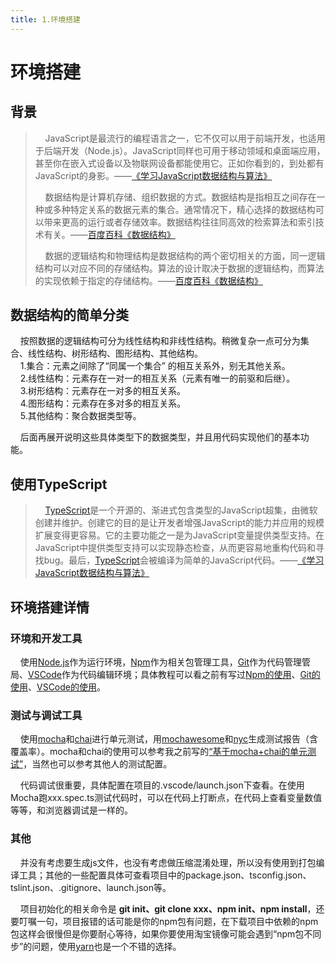 ```yaml
---
title: 1.环境搭建
---
```


# 环境搭建

## 背景

> &nbsp;&nbsp;&nbsp;&nbsp;JavaScript是最流行的编程语言之一，它不仅可以用于前端开发，也适用于后端开发（Node.js）。JavaScript同样也可用于移动领域和桌面端应用，甚至你在嵌入式设备以及物联网设备都能使用它。正如你看到的，到处都有JavaScript的身影。——[《学习JavaScript数据结构与算法》](https://www.ituring.com.cn/book/2653)
>
> &nbsp;&nbsp;&nbsp;&nbsp;数据结构是计算机存储、组织数据的方式。数据结构是指相互之间存在一种或多种特定关系的数据元素的集合。通常情况下，精心选择的数据结构可以带来更高的运行或者存储效率。数据结构往往同高效的检索算法和索引技术有关。——[百度百科《数据结构》](https://baike.baidu.com/item/%E6%95%B0%E6%8D%AE%E7%BB%93%E6%9E%84/1450?fr=aladdin)
>
> &nbsp;&nbsp;&nbsp;&nbsp;数据的逻辑结构和物理结构是数据结构的两个密切相关的方面，同一逻辑结构可以对应不同的存储结构。算法的设计取决于数据的逻辑结构，而算法的实现依赖于指定的存储结构。——[百度百科《数据结构》](https://baike.baidu.com/item/%E6%95%B0%E6%8D%AE%E7%BB%93%E6%9E%84/1450?fr=aladdin)

## 数据结构的简单分类

&nbsp;&nbsp;&nbsp;&nbsp;按照数据的逻辑结构可分为线性结构和非线性结构。稍微复杂一点可分为集合、线性结构、树形结构、图形结构、其他结构。  
&nbsp;&nbsp;&nbsp;&nbsp;1.集合：元素之间除了“同属一个集合” 的相互关系外，别无其他关系。  
&nbsp;&nbsp;&nbsp;&nbsp;2.线性结构：元素存在一对一的相互关系（元素有唯一的前驱和后继）。  
&nbsp;&nbsp;&nbsp;&nbsp;3.树形结构：元素存在一对多的相互关系。  
&nbsp;&nbsp;&nbsp;&nbsp;4.图形结构：元素存在多对多的相互关系。  
&nbsp;&nbsp;&nbsp;&nbsp;5.其他结构：聚合数据类型等。  

&nbsp;&nbsp;&nbsp;&nbsp;后面再展开说明这些具体类型下的数据类型，并且用代码实现他们的基本功能。

## 使用TypeScript

> &nbsp;&nbsp;&nbsp;&nbsp;[TypeScript](https://www.tslang.cn/)是一个开源的、渐进式包含类型的JavaScript超集，由微软创建并维护。创建它的目的是让开发者增强JavaScript的能力并应用的规模扩展变得更容易。它的主要功能之一是为JavaScript变量提供类型支持。在JavaScript中提供类型支持可以实现静态检查，从而更容易地重构代码和寻找bug。最后，[TypeScript](https://www.tslang.cn/)会被编译为简单的JavaScript代码。——[《学习JavaScript数据结构与算法》](https://www.ituring.com.cn/book/2653)

## 环境搭建详情

### 环境和开发工具

&nbsp;&nbsp;&nbsp;&nbsp;使用[Node.js](https://nodejs.org/zh-cn/)作为运行环境，[Npm](https://www.npmjs.com/)作为相关包管理工具，[Git](https://git-scm.com/)作为代码管理管局、[VSCode](https://code.visualstudio.com/)作为代码编辑环境；具体教程可以看之前有写过[Npm的使用](../常用工具/Npm的使用.md)、[Git的使用](../常用工具/Git的使用.md)、[VSCode的使用](../常用工具/VSCode的使用.md)。

### 测试与调试工具

&nbsp;&nbsp;&nbsp;&nbsp;使用[mocha](https://mochajs.org/)和[chai](https://www.chaijs.com/)进行单元测试，用[mochawesome](https://www.npmjs.com/package/mochawesome)和[nyc](https://www.npmjs.com/package/nyc)生成测试报告（含覆盖率）。mocha和chai的使用可以参考我之前写的[“基于mocha+chai的单元测试”](/book-web/web前端测试与调试/基于mocha+chai的单元测试.md)，当然也可以参考其他人的测试配置。

&nbsp;&nbsp;&nbsp;&nbsp;代码调试很重要，具体配置在项目的.vscode/launch.json下查看。在使用Mocha跑xxx.spec.ts测试代码时，可以在代码上打断点，在代码上查看变量数值等等，和浏览器调试是一样的。

### 其他

&nbsp;&nbsp;&nbsp;&nbsp;并没有考虑要生成js文件，也没有考虑做压缩混淆处理，所以没有使用到打包编译工具；其他的一些配置具体可查看项目中的package.json、tsconfig.json、tslint.json、.gitignore、launch.json等。

&nbsp;&nbsp;&nbsp;&nbsp;项目初始化的相关命令是 **git init、git clone xxx、npm init、npm install**，还要叮嘱一句，项目报错的话可能是你的npm包有问题，在下载项目中依赖的npm包这样会很慢但是你要耐心等待，如果你要使用淘宝镜像可能会遇到“npm包不同步”的问题，使用[yarn](https://yarn.bootcss.com/)也是一个不错的选择。
